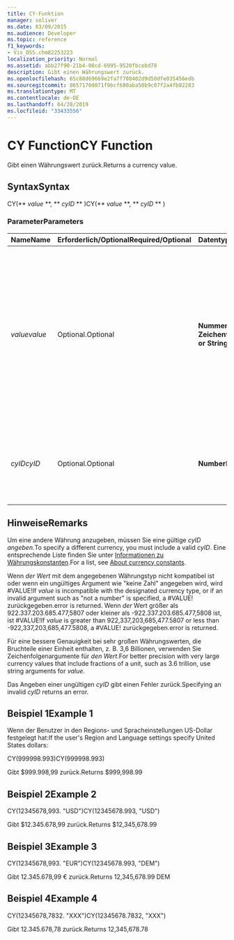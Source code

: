 ```yaml
---
title: CY-Funktion
manager: soliver
ms.date: 03/09/2015
ms.audience: Developer
ms.topic: reference
f1_keywords:
- Vis_DSS.chm82253223
localization_priority: Normal
ms.assetid: abb27f90-21b4-08cd-6995-9520fbcebd78
description: Gibt einen Währungswert zurück.
ms.openlocfilehash: 65c88d69669e2fa7f708402d9d50dfe035456edb
ms.sourcegitcommit: 8657170d071f9bcf680aba50b9c07f2a4fb82283
ms.translationtype: MT
ms.contentlocale: de-DE
ms.lasthandoff: 04/28/2019
ms.locfileid: "33433556"
---
```

# <a name="cy-function"></a><span data-ttu-id="2783f-103">CY Function</span><span class="sxs-lookup"><span data-stu-id="2783f-103">CY Function</span></span>

<span data-ttu-id="2783f-104">Gibt einen Währungswert zurück.</span><span class="sxs-lookup"><span data-stu-id="2783f-104">Returns a currency value.</span></span>
  
## <a name="syntax"></a><span data-ttu-id="2783f-105">Syntax</span><span class="sxs-lookup"><span data-stu-id="2783f-105">Syntax</span></span>

<span data-ttu-id="2783f-106">CY(\*\* *value* \*\*, \*\* *cyID* \*\* )</span><span class="sxs-lookup"><span data-stu-id="2783f-106">CY(\*\* *value* \*\*, \*\* *cyID* \*\* )</span></span> 
  
### <a name="parameters"></a><span data-ttu-id="2783f-107">Parameter</span><span class="sxs-lookup"><span data-stu-id="2783f-107">Parameters</span></span>

|<span data-ttu-id="2783f-108">**Name**</span><span class="sxs-lookup"><span data-stu-id="2783f-108">**Name**</span></span>|<span data-ttu-id="2783f-109">**Erforderlich/Optional**</span><span class="sxs-lookup"><span data-stu-id="2783f-109">**Required/Optional**</span></span>|<span data-ttu-id="2783f-110">**Datentyp**</span><span class="sxs-lookup"><span data-stu-id="2783f-110">**Data Type**</span></span>|<span data-ttu-id="2783f-111">**Beschreibung**</span><span class="sxs-lookup"><span data-stu-id="2783f-111">**Description**</span></span>|
|:-----|:-----|:-----|:-----|
| <span data-ttu-id="2783f-112">_value_</span><span class="sxs-lookup"><span data-stu-id="2783f-112">_value_</span></span> <br/> |<span data-ttu-id="2783f-113">Optional.</span><span class="sxs-lookup"><span data-stu-id="2783f-113">Optional</span></span>  <br/> |<span data-ttu-id="2783f-114">**Nummer oder Zeichenfolge**</span><span class="sxs-lookup"><span data-stu-id="2783f-114">**Number or String**</span></span> <br/> |<span data-ttu-id="2783f-115">Eine Zahl oder eine Zeichenfolge, die währungsspezifische Formatierungen enthält.</span><span class="sxs-lookup"><span data-stu-id="2783f-115">A number or a string that includes currency-specific formatting.</span></span> <span data-ttu-id="2783f-116">Wenn dieser Wert nicht angegeben wird, wird der Währungswert gemäß der Währungsformatvorlage in den Einstellungen Region und Sprache des Systems formatiert.</span><span class="sxs-lookup"><span data-stu-id="2783f-116">If not specified, the currency value is formatted according to the currency style in the system's Region and Language settings.</span></span>  <br/> |
| <span data-ttu-id="2783f-117">_cyID_</span><span class="sxs-lookup"><span data-stu-id="2783f-117">_cyID_</span></span> <br/> |<span data-ttu-id="2783f-118">Optional.</span><span class="sxs-lookup"><span data-stu-id="2783f-118">Optional</span></span>  <br/> |<span data-ttu-id="2783f-119">**Number**</span><span class="sxs-lookup"><span data-stu-id="2783f-119">**Number**</span></span> <br/> |<span data-ttu-id="2783f-120">Eine numerische Währungs-ID oder eine zeichenfolge mit drei Zeichen für die ISO 4217-Abkürzung.</span><span class="sxs-lookup"><span data-stu-id="2783f-120">A numeric currency ID or a three-character quoted string for the ISO 4217 abbreviation.</span></span>  <br/> |
   
## <a name="remarks"></a><span data-ttu-id="2783f-121">Hinweise</span><span class="sxs-lookup"><span data-stu-id="2783f-121">Remarks</span></span>

<span data-ttu-id="2783f-122">Um eine andere Währung anzugeben, müssen Sie eine gültige _cyID angeben._</span><span class="sxs-lookup"><span data-stu-id="2783f-122">To specify a different currency, you must include a valid  _cyID_.</span></span> <span data-ttu-id="2783f-123">Eine entsprechende Liste finden Sie unter [Informationen zu Währungskonstanten](about-currency-constants.md).</span><span class="sxs-lookup"><span data-stu-id="2783f-123">For a list, see [About currency constants](about-currency-constants.md).</span></span>
  
<span data-ttu-id="2783f-124">Wenn  _der Wert_ mit dem angegebenen Währungstyp nicht kompatibel ist oder wenn ein ungültiges Argument wie "keine Zahl" angegeben wird, wird #VALUE!</span><span class="sxs-lookup"><span data-stu-id="2783f-124">If  _value_ is incompatible with the designated currency type, or if an invalid argument such as "not a number" is specified, a #VALUE!</span></span> <span data-ttu-id="2783f-125">zurückgegeben.</span><span class="sxs-lookup"><span data-stu-id="2783f-125">error is returned.</span></span> <span data-ttu-id="2783f-126">Wenn  _der_ Wert größer als 922.337.203.685.477,5807 oder kleiner als -922.337.203.685.477,5808 ist, ist #VALUE!</span><span class="sxs-lookup"><span data-stu-id="2783f-126">If  _value_ is greater than 922,337,203,685,477.5807 or less than -922,337,203,685,477.5808, a #VALUE!</span></span> <span data-ttu-id="2783f-127">zurückgegeben.</span><span class="sxs-lookup"><span data-stu-id="2783f-127">error is returned.</span></span> 
  
<span data-ttu-id="2783f-128">Für eine bessere Genauigkeit bei sehr großen Währungswerten, die Bruchteile einer Einheit enthalten, z. B. 3,6 Billionen, verwenden Sie Zeichenfolgenargumente für  _den Wert_.</span><span class="sxs-lookup"><span data-stu-id="2783f-128">For better precision with very large currency values that include fractions of a unit, such as 3.6 trillion, use string arguments for  _value_.</span></span>
  
<span data-ttu-id="2783f-129">Das Angeben einer ungültigen  _cyID_ gibt einen Fehler zurück.</span><span class="sxs-lookup"><span data-stu-id="2783f-129">Specifying an invalid  _cyID_ returns an error.</span></span> 
  
## <a name="example-1"></a><span data-ttu-id="2783f-130">Beispiel 1</span><span class="sxs-lookup"><span data-stu-id="2783f-130">Example 1</span></span>

<span data-ttu-id="2783f-131">Wenn der Benutzer in den Regions- und Spracheinstellungen US-Dollar festgelegt hat:</span><span class="sxs-lookup"><span data-stu-id="2783f-131">If the user's Region and Language settings specify United States dollars:</span></span>
  
<span data-ttu-id="2783f-132">CY(999998.993)</span><span class="sxs-lookup"><span data-stu-id="2783f-132">CY(999998.993)</span></span>
  
<span data-ttu-id="2783f-133">Gibt $999.998,99 zurück.</span><span class="sxs-lookup"><span data-stu-id="2783f-133">Returns $999,998.99</span></span>
  
## <a name="example-2"></a><span data-ttu-id="2783f-134">Beispiel 2</span><span class="sxs-lookup"><span data-stu-id="2783f-134">Example 2</span></span>

<span data-ttu-id="2783f-135">CY(12345678,993. "USD")</span><span class="sxs-lookup"><span data-stu-id="2783f-135">CY(12345678.993, "USD")</span></span>
  
<span data-ttu-id="2783f-136">Gibt $12.345.678,99 zurück.</span><span class="sxs-lookup"><span data-stu-id="2783f-136">Returns $12,345,678.99</span></span>
  
## <a name="example-3"></a><span data-ttu-id="2783f-137">Beispiel 3</span><span class="sxs-lookup"><span data-stu-id="2783f-137">Example 3</span></span>

<span data-ttu-id="2783f-138">CY(12345678,993. "EUR")</span><span class="sxs-lookup"><span data-stu-id="2783f-138">CY(12345678.993, "DEM")</span></span>
  
<span data-ttu-id="2783f-139">Gibt 12.345.678,99 € zurück.</span><span class="sxs-lookup"><span data-stu-id="2783f-139">Returns 12,345,678.99 DEM</span></span>
  
## <a name="example-4"></a><span data-ttu-id="2783f-140">Beispiel 4</span><span class="sxs-lookup"><span data-stu-id="2783f-140">Example 4</span></span>

<span data-ttu-id="2783f-141">CY(12345678,7832. "XXX")</span><span class="sxs-lookup"><span data-stu-id="2783f-141">CY(12345678.7832, "XXX")</span></span>
  
<span data-ttu-id="2783f-142">Gibt 12.345.678,78 zurück.</span><span class="sxs-lookup"><span data-stu-id="2783f-142">Returns 12,345,678.78</span></span>
  

